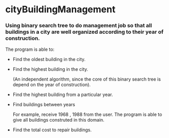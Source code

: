 # cityBuildingManagement
### Using binary search tree to do management job so that all buildings in a city are well organized according to their year of construction.

The program is able to:
 * Find the oldest building in the city.
 * Find the highest building in the city. 
   
   (An independent algorithm, since the core of this binary search tree is depend on the year of construction).
 * Find the highest building from a particular year.
 * Find buildings between years
 
   For example, receive 1968 , 1988 from the user. The program is able to give all buildings construted in this domain.
 * Find the total cost to repair buildings.
